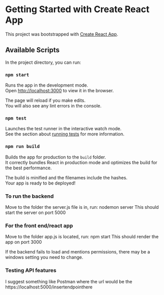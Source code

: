 # Getting Started with Create React App

This project was bootstrapped with [Create React App](https://github.com/facebook/create-react-app).

## Available Scripts

In the project directory, you can run:

### `npm start`

Runs the app in the development mode.\
Open [http://localhost:3000](http://localhost:3000) to view it in the browser.

The page will reload if you make edits.\
You will also see any lint errors in the console.

### `npm test`

Launches the test runner in the interactive watch mode.\
See the section about [running tests](https://facebook.github.io/create-react-app/docs/running-tests) for more information.

### `npm run build`

Builds the app for production to the `build` folder.\
It correctly bundles React in production mode and optimizes the build for the best performance.

The build is minified and the filenames include the hashes.\
Your app is ready to be deployed!

### To run the backend

Move to the folder the server.js file is in, run: nodemon server
This should start the server on port 5000

### For the front end/react app
Move to the folder app.js is located, run: npm start
This should render the app on port 3000

If the backend fails to load and mentions permissions, there may be a windows setting you need to change.

### Testing API features

I suggest something like Postman where the url would be the https://localhost:5000/insertendpointhere



